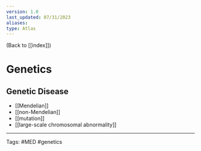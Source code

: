 ```yaml
---
version: 1.0
last_updated: 07/31/2023
aliases: 
type: Atlas
---
```


(Back to [[index]])

# Genetics

## Genetic Disease
- [[Mendelian]]
- [[non-Mendelian]]
- [[mutation]]
- [[large-scale chromosomal abnormality]]

---
Tags: #MED #genetics 